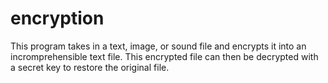 # encryption

This program takes in a text, image, or sound file and encrypts it into an incromprehensible text file. This encrypted file can then be decrypted with a secret key to restore the original file.
